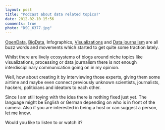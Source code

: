 ```yaml
---
layout: post
title: "Podcast about data related topics?"
date: 2012-02-10 15:56
comments: true
photo: "DSC_6377.jpg"
---
```

[OpenData](http://en.wikipedia.org/wiki/Open_data), [BigData](Big_data),  Infographics, [Visualizations](http://datavisualization.ch/) and [Data journalism](http://www.guardian.co.uk/news/datablog/2011/jul/28/data-journalism) are all buzz words and movements which started to get quite some traction lately.

Whilst there are lively ecosystems of blogs around niche topics like visualizations, processing or data journalism there is not enough interdisciplinary communication going on in my opinion. 

Well, how about creating it by interviewing those experts, giving them some airtime and maybe even connect previously unknown scientists, journalists, hackers, politicians and ideators to each other.

Since I am still toying with the idea there is nothing fixed just yet. The language might be English or German depending on who is in front of the camera. Also if you are interested in being a host or can suggest a person, let me know.

Would you like to listen to or watch it?